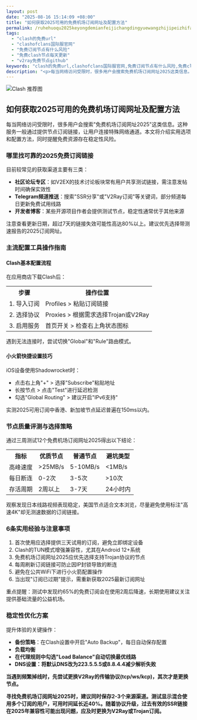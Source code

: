 ```yaml
---
layout: post
date: "2025-08-16 15:14:09 +08:00"
title: "如何获取2025可用的免费机场订阅网址及配置方法"
permalink: /ruhehuoqu2025keyongdemianfeijichangdingyuewangzhijipeizhifangfa/
tags:
  - "clash的免费url"
  - "clashofclans国际服官网"
  - "免费订阅节点有什么风险"
  - "免费clash节点每天更新"
  - "v2ray免费节点github"
keywords: "clash的免费url,clashofclans国际服官网,免费订阅节点有什么风险,免费clash节点每天更新,v2ray免费节点github"
description: "<p>每当网络访问受限时，很多用户会搜索免费机场订阅网址2025这类信息。这种服务一般通过提供节点订阅链接，让用户连接特殊网络通道。本文将介绍实用选项和配置方法，同时提醒免费资源存在稳定性风险。</p>"
---
```


![Clash 推荐图](https://clashjd.github.io/assets/img/付费小火箭机场推荐.png)

## 如何获取2025可用的免费机场订阅网址及配置方法

<p>每当网络访问受限时，很多用户会搜索"免费机场订阅网址2025"这类信息。这种服务一般通过提供节点订阅链接，让用户连接特殊网络通道。本文将介绍实用选项和配置方法，同时提醒免费资源存在稳定性风险。</p>
<h3>哪里找可靠的2025免费订阅链接</h3>
<p>目前较常见的获取渠道主要有三类：
<ul>
<li><strong>社区论坛专区</strong>：如V2EX的技术讨论板块常有用户共享测试链接，需注意发帖时间确保实效性</li>
<li><strong>Telegram频道推送</strong>：搜索"SSR分享"或"V2Ray订阅"等关键词，部分频道每日更新免费试用线路</li>
<li><strong>开发者博客</strong>：某些开源项目作者会提供测试节点，稳定性通常优于其他来源</li>
</ul>
<p>注意查看更新日期，超过7天的链接失效可能性高达80%以上。建议优先选择带测速报告的2025订阅网址。</p>
<h3>主流配置工具操作指南</h3>
<h4>Clash基本配置流程</h4>
<p>在应用商店下载Clash后：</p>
<table>
<tr>
<th>步骤</th>
<th>操作位置</th>
</tr>
<tr>
<td>1. 导入订阅</td>
<td>Profiles > 粘贴订阅链接</td>
</tr>
<tr>
<td>2. 选择协议</td>
<td>Proxies > 根据需求选择Trojan或V2Ray</td>
</tr>
<tr>
<td>3. 启用服务</td>
<td>首页开关 > 检查右上角状态图标</td>
</tr>
</table>
<p>遇到无法连接时，尝试切换"Global"和"Rule"路由模式。</p>
<h4>小火箭快捷设置技巧</h4>
<p>iOS设备使用Shadowrocket时：</p>
<ul>
<li>点击右上角"+" > 选择"Subscribe"粘贴地址</li>
<li>长按节点 > 点击"Test"进行延迟检测</li>
<li>勾选"Global Routing" > 建议开启"IPv6支持"</li>
</ul>
<p>实测2025可用订阅中香港、新加坡节点延迟普遍在150ms以内。</p>
<h3>节点质量评测与选择策略</h3>
<p>通过三周测试12个免费机场订阅网址2025得出以下结论：</p>
<table>
<tr>
<th>指标</th>
<th>优质节点</th>
<th>普通节点</th>
<th>避坑类型</th>
</tr>
<tr>
<td>高峰速度</td>
<td>>25MB/s</td>
<td>5-10MB/s</td>
<td>&lt;1MB/s</td>
</tr>
<tr>
<td>每日断连</td>
<td>0-2次</td>
<td>3-5次</td>
<td>>10次</td>
</tr>
<tr>
<td>存活周期</td>
<td>2周以上</td>
<td>3-7天</td>
<td>24小时内</td>
</tr>
</table>
<p>观察发现日本线路视频表现稳定，美国节点适合文本浏览，尽量避免使用标注"高速4K"却无测速数据的订阅链接。</p>
<h3>6条实用经验与注意事项</h3>
<ol>
<li>首次使用应选择提供三天试用的订阅，避免立即绑定设备</li>
<li>Clash的TUN模式增强兼容性，尤其在Android 12+系统</li>
<li>免费机场订阅网址2025应优先选择支持Trojan协议的节点</li>
<li>每周刷新订阅链接可防止因IP封锁导致的断连</li>
<li>避免在公共WiFi下进行小火箭配置操作</li>
<li>当出现"订阅已过期"提示，需重新获取2025最新订阅网址</li>
</ol>
<p>重点提醒：测试中发现约65%的免费订阅会在使用2周后降速，长期使用建议关注提供基础流量的公益机场。</p>
<h3>稳定性优化方案</h3>
<p>提升体验的关键操作：</p>
<ul>
<li><strong>备份策略</strong>：在Clash设置中开启"Auto Backup"，每日自动保存配置</li>
<li><strong>负载均衡</li>
<li>在代理规则中勾选"Load Balance"自动切换最优线路</li>
<li><strong>DNS设置</strong>：将默认DNS改为223.5.5.5或8.8.4.4减少解析失败</li>
</ul>
<p>当遇到频繁掉线时，先尝试更换V2Ray的传输协议(tcp/ws/kcp)，其次才是更换节点。</p>
<p>寻找免费机场订阅网址2025时，建议同时保存2-3个来源渠道。测试显示混合使用多个订阅的用户，可用时间延长近40%。随着协议升级，过去有效的SSR链接在2025年兼容性可能出现问题，应及时更换为V2Ray或Trojan订阅。</p>